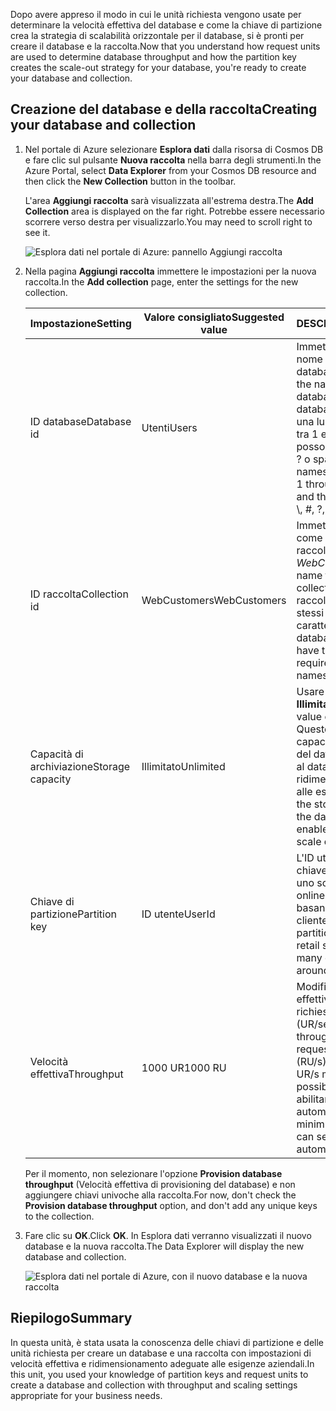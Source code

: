 <span data-ttu-id="10602-101">Dopo avere appreso il modo in cui le unità richiesta vengono usate per determinare la velocità effettiva del database e come la chiave di partizione crea la strategia di scalabilità orizzontale per il database, si è pronti per creare il database e la raccolta.</span><span class="sxs-lookup"><span data-stu-id="10602-101">Now that you understand how request units are used to determine database throughput and how the partition key creates the scale-out strategy for your database, you're ready to create your database and collection.</span></span>

## <a name="creating-your-database-and-collection"></a><span data-ttu-id="10602-102">Creazione del database e della raccolta</span><span class="sxs-lookup"><span data-stu-id="10602-102">Creating your database and collection</span></span>

1. <span data-ttu-id="10602-103">Nel portale di Azure selezionare **Esplora dati** dalla risorsa di Cosmos DB e fare clic sul pulsante **Nuova raccolta** nella barra degli strumenti.</span><span class="sxs-lookup"><span data-stu-id="10602-103">In the Azure Portal, select **Data Explorer** from your Cosmos DB resource and then click the **New Collection** button in the toolbar.</span></span>
    
    <span data-ttu-id="10602-104">L'area **Aggiungi raccolta** sarà visualizzata all'estrema destra.</span><span class="sxs-lookup"><span data-stu-id="10602-104">The **Add Collection** area is displayed on the far right.</span></span> <span data-ttu-id="10602-105">Potrebbe essere necessario scorrere verso destra per visualizzarlo.</span><span class="sxs-lookup"><span data-stu-id="10602-105">You may need to scroll right to see it.</span></span>

    ![Esplora dati nel portale di Azure: pannello Aggiungi raccolta](../media/5-create-a-database-and-collection/azure-cosmosdb-data-explorer.png)

2. <span data-ttu-id="10602-107">Nella pagina **Aggiungi raccolta** immettere le impostazioni per la nuova raccolta.</span><span class="sxs-lookup"><span data-stu-id="10602-107">In the **Add collection** page, enter the settings for the new collection.</span></span>

    <span data-ttu-id="10602-108">Impostazione</span><span class="sxs-lookup"><span data-stu-id="10602-108">Setting</span></span> | <span data-ttu-id="10602-109">Valore consigliato</span><span class="sxs-lookup"><span data-stu-id="10602-109">Suggested value</span></span> | <span data-ttu-id="10602-110">DESCRIZIONE</span><span class="sxs-lookup"><span data-stu-id="10602-110">Description</span></span>
    --------|-----------------|-------------
    <span data-ttu-id="10602-111">ID database</span><span class="sxs-lookup"><span data-stu-id="10602-111">Database id</span></span>      | <span data-ttu-id="10602-112">Utenti</span><span class="sxs-lookup"><span data-stu-id="10602-112">Users</span></span>         | <span data-ttu-id="10602-113">Immettere *Utenti* come nome del nuovo database.</span><span class="sxs-lookup"><span data-stu-id="10602-113">Enter *Users* as the name for the new database.</span></span> <span data-ttu-id="10602-114">I nomi dei database devono avere una lunghezza compresa tra 1 e 255 caratteri e non possono contenere /, \\, #, ? o spazi finali.</span><span class="sxs-lookup"><span data-stu-id="10602-114">Database names must contain from 1 through 255 characters, and they cannot contain /, \\, #, ?, or a trailing space.</span></span>
    <span data-ttu-id="10602-115">ID raccolta</span><span class="sxs-lookup"><span data-stu-id="10602-115">Collection id</span></span>    | <span data-ttu-id="10602-116">WebCustomers</span><span class="sxs-lookup"><span data-stu-id="10602-116">WebCustomers</span></span>  | <span data-ttu-id="10602-117">Immettere *WebCustomers* come nome della nuova raccolta.</span><span class="sxs-lookup"><span data-stu-id="10602-117">Enter *WebCustomers* as the name for your new collection.</span></span> <span data-ttu-id="10602-118">Gli ID delle raccolte prevedono gli stessi requisiti relativi ai caratteri dei nomi di database.</span><span class="sxs-lookup"><span data-stu-id="10602-118">Collection ids have the same character requirements as database names.</span></span>
    <span data-ttu-id="10602-119">Capacità di archiviazione</span><span class="sxs-lookup"><span data-stu-id="10602-119">Storage capacity</span></span> | <span data-ttu-id="10602-120">Illimitato</span><span class="sxs-lookup"><span data-stu-id="10602-120">Unlimited</span></span>     | <span data-ttu-id="10602-121">Usare il valore predefinito **Illimitato**.</span><span class="sxs-lookup"><span data-stu-id="10602-121">Use the default value of **Unlimited**.</span></span> <span data-ttu-id="10602-122">Questo valore è la capacità di archiviazione del database e consente al database di ridimensionarsi in base alle esigenze.</span><span class="sxs-lookup"><span data-stu-id="10602-122">This value is the storage capacity of the database, and it enables your database to scale out as needed.</span></span>
    <span data-ttu-id="10602-123">Chiave di partizione</span><span class="sxs-lookup"><span data-stu-id="10602-123">Partition key</span></span>    | <span data-ttu-id="10602-124">ID utente</span><span class="sxs-lookup"><span data-stu-id="10602-124">UserId</span></span>        | <span data-ttu-id="10602-125">L'ID utente è una buona chiave di partizione per uno scenario di vendita online. Molte domande si basano infatti sull'ID cliente.</span><span class="sxs-lookup"><span data-stu-id="10602-125">UserID is a good partition key for an online retail scenario, as so many queries are based around the customer ID.</span></span>
    <span data-ttu-id="10602-126">Velocità effettiva</span><span class="sxs-lookup"><span data-stu-id="10602-126">Throughput</span></span>       |<span data-ttu-id="10602-127">1000 UR</span><span class="sxs-lookup"><span data-stu-id="10602-127">1000 RU</span></span>        | <span data-ttu-id="10602-128">Modificare la velocità effettiva in 1000 unità richiesta al secondo (UR/sec).</span><span class="sxs-lookup"><span data-stu-id="10602-128">Change the throughput to 1000 request units per second (RU/s).</span></span> <span data-ttu-id="10602-129">1000 è il valore di UR/s minimo, che è possibile impostare per abilitare la scalabilità automatica.</span><span class="sxs-lookup"><span data-stu-id="10602-129">1000 is the minimum RU/s value you can set to enable automatic scaling.</span></span>
    
    <span data-ttu-id="10602-130">Per il momento, non selezionare l'opzione **Provision database throughput** (Velocità effettiva di provisioning del database) e non aggiungere chiavi univoche alla raccolta.</span><span class="sxs-lookup"><span data-stu-id="10602-130">For now, don't check the **Provision database throughput** option, and don't add any unique keys to the collection.</span></span> 
    
3. <span data-ttu-id="10602-131">Fare clic su **OK**.</span><span class="sxs-lookup"><span data-stu-id="10602-131">Click **OK**.</span></span> <span data-ttu-id="10602-132">In Esplora dati verranno visualizzati il nuovo database e la nuova raccolta.</span><span class="sxs-lookup"><span data-stu-id="10602-132">The Data Explorer will display the new database and collection.</span></span>

    ![Esplora dati nel portale di Azure, con il nuovo database e la nuova raccolta](../media/5-create-a-database-and-collection/azure-cosmos-db-new-collection.png)

## <a name="summary"></a><span data-ttu-id="10602-134">Riepilogo</span><span class="sxs-lookup"><span data-stu-id="10602-134">Summary</span></span>

<span data-ttu-id="10602-135">In questa unità, è stata usata la conoscenza delle chiavi di partizione e delle unità richiesta per creare un database e una raccolta con impostazioni di velocità effettiva e ridimensionamento adeguate alle esigenze aziendali.</span><span class="sxs-lookup"><span data-stu-id="10602-135">In this unit, you used your knowledge of partition keys and request units to create a database and collection with throughput and scaling settings appropriate for your business needs.</span></span>